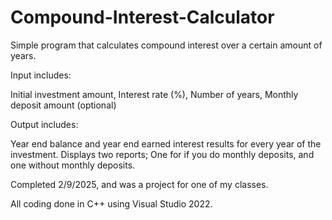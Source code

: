 # Compound-Interest-Calculator
Simple program that calculates compound interest over a certain amount of years.

Input includes:

Initial investment amount,
 Interest rate (%),
 Number of years,
 Monthly deposit amount (optional)

Output includes:

Year end balance and year end earned interest results for every year of the investment.
 Displays two reports; One for if you do monthly deposits, and one without monthly deposits.

Completed 2/9/2025, and was a project for one of my classes.

All coding done in C++ using Visual Studio 2022.
